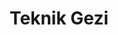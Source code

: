 ---
title: "Teknik Gezi"
description: "Teknik Gezilerimiz bizim daha sektör öğrenme odaklı olduğumuz ve staj imkanları sağlayabildiğimiz bir kısım. Gecen sene dort ogrencimize staj imkanı sagladık. Oyunlarin nasil yapildigi hakkinda bilgi sahibi olmak isteyen arkadaslarimizin teknik gezilerimize katilip hem bilgilenip hem network kazanip hem de bu networkü staj hatta is imkanina dönüstürmesini amacliyoruz.Gecen sene Peak Games'e gezi düzenlemistik. Katilanlardan ne kadar eglendigimizi sorabilirsiniz."
picture: Teknik Gezi.jpg


---